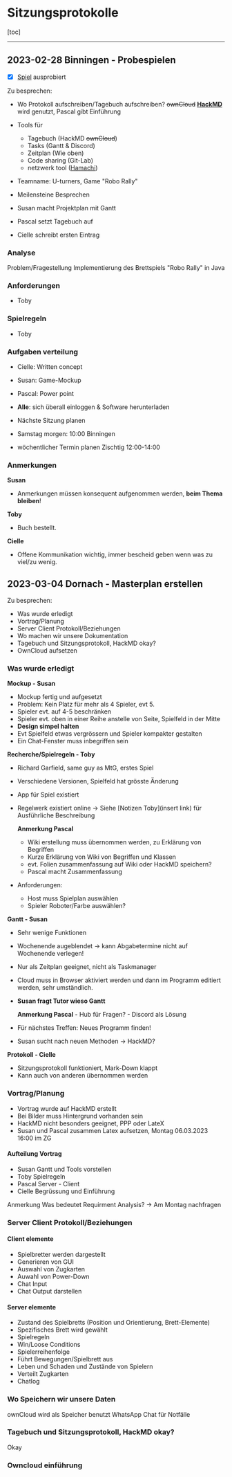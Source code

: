 # Sitzungsprotokolle

[toc]


***

## 2023-02-28 Binningen - Probespielen

- [x] [Spiel](https://de.wikipedia.org/wiki/Robo_Rally) ausprobiert

Zu besprechen:

-    Wo Protokoll aufschreiben/Tagebuch aufschreiben?
~~ownCloud~~ **[HackMD](https://hackmd.io)** wird genutzt, Pascal gibt Einführung

- Tools für
  - Tagebuch (HackMD ~~ownCloud~~)
  - Tasks (Gantt & Discord)
  - Zeitplan (Wie oben)
  - Code sharing (Git-Lab)
  - netzwerk tool ([Hamachi](https://vpn.net/))
- Teamname: U-turners, Game "Robo Rally"
- Meilensteine Besprechen
- Susan macht Projektplan mit Gantt
- Pascal setzt Tagebuch auf
- Cielle schreibt ersten Eintrag


### Analyse
Problem/Fragestellung
Implementierung des Brettspiels "Robo Rally" in Java

### Anforderungen
- Toby


### Spielregeln
- Toby

### Aufgaben verteilung
- Cielle: Written concept
- Susan: Game-Mockup
- Pascal: Power point
- **Alle**: sich überall einloggen & Software herunterladen

- Nächste Sitzung planen
- Samstag morgen: 10:00 Binningen

- wöchentlicher Termin planen
Zischtig 12:00-14:00

### Anmerkungen
**Susan**
- Anmerkungen müssen konsequent aufgenommen werden, **beim Thema bleiben**!

**Toby**
- Buch bestellt.

**Cielle**
- Offene Kommunikation wichtig, immer bescheid geben wenn was zu viel/zu wenig.

## 2023-03-04 Dornach - Masterplan erstellen

Zu besprechen:

- Was wurde erledigt
- Vortrag/Planung
- Server Client Protokoll/Beziehungen
- Wo machen wir unsere Dokumentation
- Tagebuch und Sitzungsprotokoll, HackMD okay?
- OwnCloud aufsetzen

### Was wurde erledigt
**Mockup - Susan**
- Mockup fertig und aufgesetzt
- Problem: Kein Platz für mehr als 4 Spieler, evt 5.
- Spieler evt. auf 4-5 beschränken
- Spieler evt. oben in einer Reihe anstelle von Seite, Spielfeld in der Mitte
- **Design simpel halten**
- Evt Spielfeld etwas vergrössern und Spieler kompakter gestalten
- Ein Chat-Fenster muss inbegriffen sein

**Recherche/Spielregeln - Toby**
- Richard Garfield, same guy as MtG, erstes Spiel
- Verschiedene Versionen, Spielfeld hat grösste Änderung
- App für Spiel existiert
- Regelwerk existiert online -> Siehe [Notizen Toby](insert link) für Ausführliche Beschreibung

    **Anmerkung Pascal**
    - Wiki erstellung muss übernommen werden, zu Erklärung von Begriffen
    - Kurze Erklärung von Wiki von Begriffen und Klassen
    - evt. Folien zusammenfassung auf Wiki oder HackMD speichern?
    - Pascal macht Zusammenfassung
- Anforderungen:
    - Host muss Spielplan auswählen
    - Spieler Roboter/Farbe auswählen?

**Gantt - Susan**
- Sehr wenige Funktionen
- Wochenende augeblendet -> kann Abgabetermine nicht auf Wochenende verlegen!
- Nur als Zeitplan geeignet, nicht als Taskmanager
- Cloud muss in Browser aktiviert werden und dann im Programm editiert werden, sehr umständlich.
- **Susan fragt Tutor wieso Gantt**

    **Anmerkung Pascal**
        - Hub für Fragen?
        - Discord als Lösung
- Für nächstes Treffen: Neues Programm finden!
- Susan sucht nach neuen Methoden -> HackMD?

**Protokoll - Cielle**
- Sitzungsprotokoll funktioniert, Mark-Down klappt
- Kann auch von anderen übernommen werden
### Vortrag/Planung
- Vortrag wurde auf HackMD erstellt
- Bei Bilder muss Hintergrund vorhanden sein
- HackMD nicht besonders geeignet, PPP oder LateX
- Susan und Pascal zusammen Latex aufsetzen, Montag 06.03.2023 16:00 im ZG
#### Aufteilung Vortrag
- Susan
Gantt und Tools vorstellen
- Toby
Spielregeln
- Pascal
Server - Client
- Cielle
Begrüssung und Einführung

Anmerkung
Was bedeutet Requirment Analysis?
-> Am Montag nachfragen
### Server Client Protokoll/Beziehungen

#### Client elemente
- Spielbretter werden dargestellt
- Generieren von GUI
- Auswahl von Zugkarten
- Auwahl von Power-Down
- Chat Input
- Chat Output darstellen

#### Server elemente
- Zustand des Spielbretts (Position und Orientierung, Brett-Elemente)
- Spezifisches Brett wird gewählt
- Spielregeln
- Win/Loose Conditions
- Spielerreihenfolge
- Führt Bewegungen/Spielbrett aus
- Leben und Schaden und Zustände von Spielern
- Verteilt Zugkarten
- Chatlog
### Wo Speichern wir unsere Daten
ownCloud wird als Speicher benutzt
WhatsApp Chat für Notfälle
### Tagebuch und Sitzungsprotokoll, HackMD okay?
Okay
### Owncloud einführung
